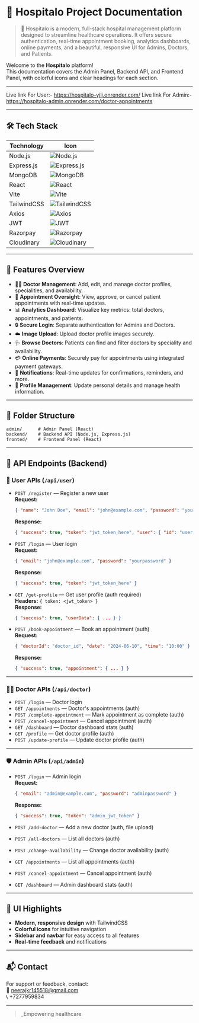 
# 🏥 Hospitalo Project Documentation

> 🚀 Hospitalo is a modern, full-stack hospital management platform designed to streamline healthcare operations. It offers secure authentication, real-time appointment booking, analytics dashboards, online payments, and a beautiful, responsive UI for Admins, Doctors, and Patients.

Welcome to the **Hospitalo** platform!  
This documentation covers the Admin Panel, Backend API, and Frontend Panel, with colorful icons and clear headings for each section.

---

Live link For User:- https://hospitalo-yjlj.onrender.com/
Live link For Admin:- https://hospitalo-admin.onrender.com/doctor-appointments

---

## 🛠️ Tech Stack

| Technology   | Icon                                                                 |
|--------------|----------------------------------------------------------------------|
| Node.js      | ![Node.js](https://img.shields.io/badge/Node.js-339933?logo=node.js&logoColor=white&style=for-the-badge) |
| Express.js   | ![Express.js](https://img.shields.io/badge/Express.js-000000?logo=express&logoColor=white&style=for-the-badge) |
| MongoDB      | ![MongoDB](https://img.shields.io/badge/MongoDB-47A248?logo=mongodb&logoColor=white&style=for-the-badge) |
| React        | ![React](https://img.shields.io/badge/React-20232A?logo=react&logoColor=61DAFB&style=for-the-badge) |
| Vite         | ![Vite](https://img.shields.io/badge/Vite-646CFF?logo=vite&logoColor=FFD62E&style=for-the-badge) |
| TailwindCSS  | ![TailwindCSS](https://img.shields.io/badge/TailwindCSS-06B6D4?logo=tailwindcss&logoColor=white&style=for-the-badge) |
| Axios        | ![Axios](https://img.shields.io/badge/Axios-5A29E4?logo=axios&logoColor=white&style=for-the-badge) |
| JWT          | ![JWT](https://img.shields.io/badge/JWT-000000?logo=jsonwebtokens&logoColor=white&style=for-the-badge) |
| Razorpay     | ![Razorpay](https://img.shields.io/badge/Razorpay-02042B?logo=razorpay&logoColor=white&style=for-the-badge) |
| Cloudinary   | ![Cloudinary](https://img.shields.io/badge/Cloudinary-3448C5?logo=cloudinary&logoColor=white&style=for-the-badge) |

---

## 🚀 Features Overview

- 👨‍⚕️ **Doctor Management**: Add, edit, and manage doctor profiles, specialities, and availability.
- 📅 **Appointment Oversight**: View, approve, or cancel patient appointments with real-time updates.
- 📊 **Analytics Dashboard**: Visualize key metrics: total doctors, appointments, and patients.
- 🔒 **Secure Login**: Separate authentication for Admins and Doctors.
- ☁️ **Image Upload**: Upload doctor profile images securely.
- 🩺 **Browse Doctors**: Patients can find and filter doctors by speciality and availability.
- 💳 **Online Payments**: Securely pay for appointments using integrated payment gateways.
- 🔔 **Notifications**: Real-time updates for confirmations, reminders, and more.
- 👤 **Profile Management**: Update personal details and manage health information.

---

## 📁 Folder Structure

```
admin/      # Admin Panel (React)
backend/    # Backend API (Node.js, Express.js)
fronted/    # Frontend Panel (React)
```

---

## 📡 API Endpoints (Backend)

### 👤 User APIs (`/api/user`)
- `POST /register` — Register a new user  
  **Request:**  
  ```json
  { "name": "John Doe", "email": "john@example.com", "password": "yourpassword" }
  ```
  **Response:**  
  ```json
  { "success": true, "token": "jwt_token_here", "user": { "id": "user_id", "name": "John Doe", "email": "john@example.com" } }
  ```

- `POST /login` — User login  
  **Request:**  
  ```json
  { "email": "john@example.com", "password": "yourpassword" }
  ```
  **Response:**  
  ```json
  { "success": true, "token": "jwt_token_here" }
  ```

- `GET /get-profile` — Get user profile (auth required)  
  **Headers:** `{ token: <jwt_token> }`  
  **Response:**  
  ```json
  { "success": true, "userData": { ... } }
  ```

- `POST /book-appointment` — Book an appointment (auth)  
  **Request:**  
  ```json
  { "doctorId": "doctor_id", "date": "2024-06-10", "time": "10:00" }
  ```
  **Response:**  
  ```json
  { "success": true, "appointment": { ... } }
  ```

---

### 👨‍⚕️ Doctor APIs (`/api/doctor`)
- `POST /login` — Doctor login  
- `GET /appointments` — Doctor's appointments (auth)
- `POST /complete-appointment` — Mark appointment as complete (auth)
- `POST /cancel-appointment` — Cancel appointment (auth)
- `GET /dashboard` — Doctor dashboard stats (auth)
- `GET /profile` — Get doctor profile (auth)
- `POST /update-profile` — Update doctor profile (auth)

---

### 🛡️ Admin APIs (`/api/admin`)
- `POST /login` — Admin login  
  **Request:**  
  ```json
  { "email": "admin@example.com", "password": "adminpassword" }
  ```
  **Response:**  
  ```json
  { "success": true, "token": "admin_jwt_token" }
  ```

- `POST /add-doctor` — Add a new doctor (auth, file upload)
- `POST /all-doctors` — List all doctors (auth)
- `POST /change-availability` — Change doctor availability (auth)
- `GET /appointments` — List all appointments (auth)
- `POST /cancel-appointment` — Cancel appointment (auth)
- `GET /dashboard` — Admin dashboard stats (auth)

---

## 🎨 UI Highlights

- **Modern, responsive design** with TailwindCSS
- **Colorful icons** for intuitive navigation
- **Sidebar and navbar** for easy access to all features
- **Real-time feedback** and notifications

---

## 📬 Contact

For support or feedback, contact:  
📧 neerajkr145518@gmail.com  
📞 +7277959834

---

> _Empowering healthcare
